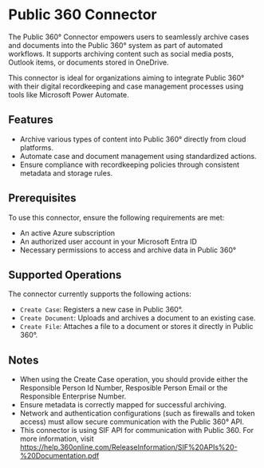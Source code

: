# Public 360 Connector

The Public 360° Connector empowers users to seamlessly archive cases and documents into the Public 360° system as part of automated workflows. It supports archiving content such as social media posts, Outlook items, or documents stored in OneDrive.

This connector is ideal for organizations aiming to integrate Public 360° with their digital recordkeeping and case management processes using tools like Microsoft Power Automate.

## Features

* Archive various types of content into Public 360° directly from cloud platforms.
* Automate case and document management using standardized actions.
* Ensure compliance with recordkeeping policies through consistent metadata and storage rules.

## Prerequisites

To use this connector, ensure the following requirements are met:
* An active Azure subscription
* An authorized user account in your Microsoft Entra ID
* Necessary permissions to access and archive data in Public 360°

## Supported Operations

The connector currently supports the following actions:
* `Create Case`: Registers a new case in Public 360°.
* `Create Document`: Uploads and archives a document to an existing case.
* `Create File`: Attaches a file to a document or stores it directly in Public 360°.

## Notes
* When using the Create Case operation, you should provide either the Responsible Person Id Number, Resposible Person Email or the Responsible Enterprise Number.
* Ensure metadata is correctly mapped for successful archiving.
* Network and authentication configurations (such as firewalls and token access) must allow secure communication with the Public 360° API.
* This connector is using SIF API for communication with Public 360. For more information, visit https://help.360online.com/ReleaseInformation/SIF%20APIs%20-%20Documentation.pdf
